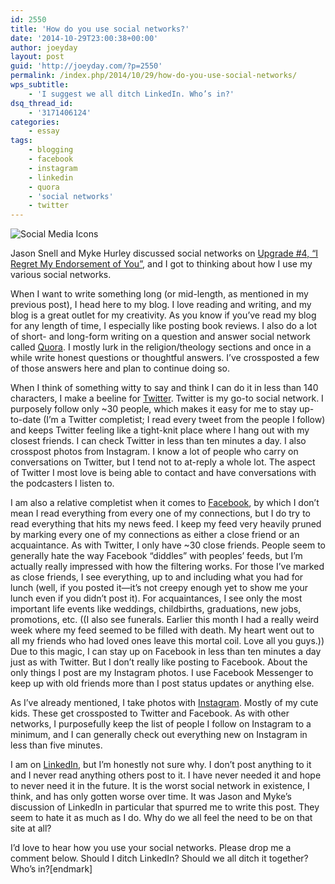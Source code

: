 ```yaml
---
id: 2550
title: 'How do you use social networks?'
date: '2014-10-29T23:00:38+00:00'
author: joeyday
layout: post
guid: 'http://joeyday.com/?p=2550'
permalink: /index.php/2014/10/29/how-do-you-use-social-networks/
wps_subtitle:
    - 'I suggest we all ditch LinkedIn. Who’s in?'
dsq_thread_id:
    - '3171406124'
categories:
    - essay
tags:
    - blogging
    - facebook
    - instagram
    - linkedin
    - quora
    - 'social networks'
    - twitter
---
```


![Social Media Icons](http://joeyday.com/wp-content/uploads/2014/10/Social-Media-Icons.gif)

Jason Snell and Myke Hurley discussed social networks on [Upgrade #4, “I Regret My Endorsement of You”](http://relay.fm/upgrade/4 "Upgrade episode #4, “I Regret My Endorsement of You”"), and I got to thinking about how I use my various social networks.

When I want to write something long (or mid-length, as mentioned in my previous post), I head here to my blog. I love reading and writing, and my blog is a great outlet for my creativity. As you know if you’ve read my blog for any length of time, I especially like posting book reviews. I also do a lot of short- and long-form writing on a question and answer social network called [Quora](http://www.quora.com/Joey-Day "Joey Day on Quora"). I mostly lurk in the religion/theology sections and once in a while write honest questions or thoughtful answers. I’ve crossposted a few of those answers here and plan to continue doing so.

When I think of something witty to say and think I can do it in less than 140 characters, I make a beeline for [Twitter](http://twitter.com/joeyday "Joey Day on Twitter"). Twitter is my go-to social network. I purposely follow only ~30 people, which makes it easy for me to stay up-to-date (I’m a Twitter completist; I read every tweet from the people I follow) and keeps Twitter feeling like a tight-knit place where I hang out with my closest friends. I can check Twitter in less than ten minutes a day. I also crosspost photos from Instagram. I know a lot of people who carry on conversations on Twitter, but I tend not to at-reply a whole lot. The aspect of Twitter I most love is being able to contact and have conversations with the podcasters I listen to.

I am also a relative completist when it comes to [Facebook](http://facebook.com/joeynday "Joey Day on Facebook"), by which I don’t mean I read everything from every one of my connections, but I do try to read everything that hits my news feed. I keep my feed very heavily pruned by marking every one of my connections as either a close friend or an acquaintance. As with Twitter, I only have ~30 close friends. People seem to generally hate the way Facebook “diddles” with peoples’ feeds, but I’m actually really impressed with how the filtering works. For those I’ve marked as close friends, I see everything, up to and including what you had for lunch (well, if you posted it—it’s not creepy enough yet to show me your lunch even if you didn’t post it). For acquaintances, I see only the most important life events like weddings, childbirths, graduations, new jobs, promotions, etc. ((I also see funerals. Earlier this month I had a really weird week where my feed seemed to be filled with death. My heart went out to all my friends who had loved ones leave this mortal coil. Love all you guys.)) Due to this magic, I can stay up on Facebook in less than ten minutes a day just as with Twitter. But I don’t really like posting to Facebook. About the only things I post are my Instagram photos. I use Facebook Messenger to keep up with old friends more than I post status updates or anything else.

As I’ve already mentioned, I take photos with [Instagram](http://instagram.com/joeynday "Joey Day on Instagram"). Mostly of my cute kids. These get crossposted to Twitter and Facebook. As with other networks, I purposefully keep the list of people I follow on Instagram to a minimum, and I can generally check out everything new on Instagram in less than five minutes.

I am on [LinkedIn](http://linkedin.com/in/joeyday "Joey Day on LinkedIn"), but I’m honestly not sure why. I don’t post anything to it and I never read anything others post to it. I have never needed it and hope to never need it in the future. It is the worst social network in existence, I think, and has only gotten worse over time. It was Jason and Myke’s discussion of LinkedIn in particular that spurred me to write this post. They seem to hate it as much as I do. Why do we all feel the need to be on that site at all?

I’d love to hear how you use your social networks. Please drop me a comment below. Should I ditch LinkedIn? Should we all ditch it together? Who’s in?\[endmark\]